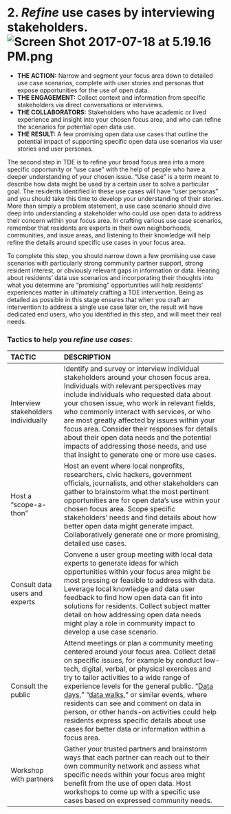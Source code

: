 # 2. _Refine_ use cases by interviewing stakeholders.![](https://lh6.googleusercontent.com/l_9_gHuhAOrmD3Rv3k9UkbfdtbDsIeI0mcR4MJPf2juUCla-Mr6vXRd7fdAUmXq3OyOp03tjZumfnHJhQWNPTPWHjenDtILMLKdJaEhqCfdwiCx_GZxXt0STeERPIwEPFsyBzj2G "Screen Shot 2017-07-18 at 5.19.16 PM.png")

* **THE ACTION:** Narrow and segment your focus area down to detailed use case scenarios, complete with user stories and personas that expose opportunities for the use of open data.
* **THE ENGAGEMENT:** Collect context and information from specific stakeholders via direct conversations or interviews.
* **THE COLLABORATORS:** Stakeholders who have academic or lived experience and insight into your chosen focus area, and who can refine the scenarios for potential open data use.
* **THE RESULT:** A few promising open data use cases that outline the potential impact of supporting specific open data use scenarios via user stories and user personas.

The second step in TDE is to refine your broad focus area into a more specific opportunity or “use case” with the help of people who have a deeper understanding of your chosen issue. “Use case” is a term meant to describe how data might be used by a certain user to solve a particular goal. The residents identified in these use cases will have “user personas” and you should take this time to develop your understanding of their stories. More than simply a problem statement, a use case scenario should dive deep into understanding a stakeholder who could use open data to address their concern within your focus area. In crafting various use case scenarios, remember that residents are experts in their own neighborhoods, communities, and issue areas, and listening to their knowledge will help refine the details around specific use cases in your focus area.

To complete this step, you should narrow down a few promising use case scenarios with particularly strong community partner support, strong resident interest, or obviously relevant gaps in information or data. Hearing about residents’ data use scenarios and incorporating their thoughts into what you determine are “promising” opportunities will help residents’ experiences matter in ultimately crafting a TDE intervention. Being as detailed as possible in this stage ensures that when you craft an intervention to address a single use case later on, the result will have dedicated end users, who you identified in this step, and will meet their real needs.

### Tactics to help you _refine use cases_:

| **TACTIC** | **DESCRIPTION** |
| :--- | :--- |
| Interview stakeholders individually | Identify and survey or interview individual stakeholders around your chosen focus area. Individuals with relevant perspectives may include individuals who requested data about your chosen issue, who work in relevant fields, who commonly interact with services, or who are most greatly affected by issues within your focus area. Consider their responses for details about their open data needs and the potential impacts of addressing those needs, and use that insight to generate one or more use cases. |
| Host a “scope-a-thon” | Host an event where local nonprofits, researchers, civic hackers, government officials, journalists, and other stakeholders can gather to brainstorm what the most pertinent opportunities are for open data’s use within your chosen focus area. Scope specific stakeholders’ needs and find details about how better open data might generate impact. Collaboratively generate one or more promising, detailed use cases. |
| Consult data users and experts | Convene a user group meeting with local data experts to generate ideas for which opportunities within your focus area might be most pressing or feasible to address with data. Leverage local knowledge and data user feedback to find how open data can fit into solutions for residents. Collect subject matter detail on how addressing open data needs might play a role in community impact to develop a use case scenario. |
| Consult the public | Attend meetings or plan a community meeting centered around your focus area. Collect detail on specific issues, for example by conduct low-tech, digital, verbal, or physical exercises and try to tailor activities to a wide range of experience levels for the general public. “[Data days](http://bniajfi.org/data_day/),” “[data walks](http://www.urban.org/research/publication/data-walks-innovative-way-share-data-communities),” or similar events, where residents can see and comment on data in person, or other hands-on activities could help residents express specific details about use cases for better data or information within a focus area. |
| Workshop with partners | Gather your trusted partners and brainstorm ways that each partner can reach out to their own community network and assess what specific needs within your focus area might benefit from the use of open data. Host workshops to come up with a specific use cases based on expressed community needs. |



